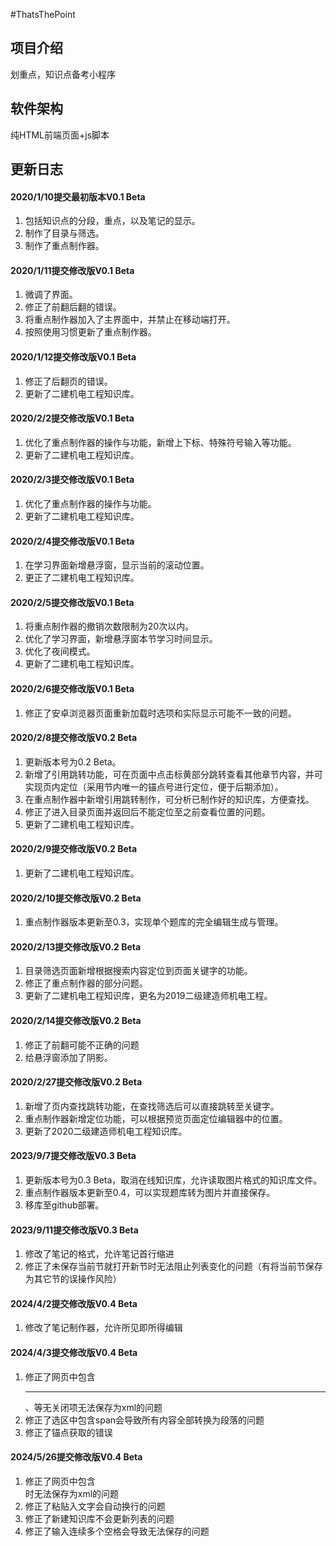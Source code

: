 #ThatsThePoint

## 项目介绍
划重点，知识点备考小程序

## 软件架构
纯HTML前端页面+js脚本

## 更新日志
#### 2020/1/10提交最初版本V0.1 Beta
1. 包括知识点的分段，重点，以及笔记的显示。
2. 制作了目录与筛选。
3. 制作了重点制作器。

#### 2020/1/11提交修改版V0.1 Beta
1. 微调了界面。
2. 修正了前翻后翻的错误。
3. 将重点制作器加入了主界面中，并禁止在移动端打开。
4. 按照使用习惯更新了重点制作器。

#### 2020/1/12提交修改版V0.1 Beta
1. 修正了后翻页的错误。
2. 更新了二建机电工程知识库。

#### 2020/2/2提交修改版V0.1 Beta
1. 优化了重点制作器的操作与功能，新增上下标、特殊符号输入等功能。
2. 更新了二建机电工程知识库。

#### 2020/2/3提交修改版V0.1 Beta
1. 优化了重点制作器的操作与功能。
2. 更新了二建机电工程知识库。

#### 2020/2/4提交修改版V0.1 Beta
1. 在学习界面新增悬浮窗，显示当前的滚动位置。
2. 更正了二建机电工程知识库。

#### 2020/2/5提交修改版V0.1 Beta
1. 将重点制作器的撤销次数限制为20次以内。
2. 优化了学习界面，新增悬浮窗本节学习时间显示。
3. 优化了夜间模式。
4. 更新了二建机电工程知识库。

#### 2020/2/6提交修改版V0.1 Beta
1. 修正了安卓浏览器页面重新加载时选项和实际显示可能不一致的问题。

#### 2020/2/8提交修改版V0.2 Beta
1. 更新版本号为0.2 Beta。
2. 新增了引用跳转功能，可在页面中点击标黄部分跳转查看其他章节内容，并可实现页内定位（采用节内唯一的锚点号进行定位，便于后期添加）。
3. 在重点制作器中新增引用跳转制作，可分析已制作好的知识库，方便查找。
4. 修正了进入目录页面并返回后不能定位至之前查看位置的问题。
5. 更新了二建机电工程知识库。

#### 2020/2/9提交修改版V0.2 Beta
1. 更新了二建机电工程知识库。

#### 2020/2/10提交修改版V0.2 Beta
1. 重点制作器版本更新至0.3，实现单个题库的完全编辑生成与管理。

#### 2020/2/13提交修改版V0.2 Beta
1. 目录筛选页面新增根据搜索内容定位到页面关键字的功能。
2. 修正了重点制作器的部分问题。
3. 更新了二建机电工程知识库，更名为2019二级建造师机电工程。

#### 2020/2/14提交修改版V0.2 Beta
1. 修正了前翻可能不正确的问题
2. 给悬浮窗添加了阴影。

#### 2020/2/27提交修改版V0.2 Beta
1. 新增了页内查找跳转功能，在查找筛选后可以直接跳转至关键字。
2. 重点制作器新增定位功能，可以根据预览页面定位编辑器中的位置。
2. 更新了2020二级建造师机电工程知识库。

#### 2023/9/7提交修改版V0.3 Beta
1. 更新版本号为0.3 Beta，取消在线知识库，允许读取图片格式的知识库文件。
2. 重点制作器版本更新至0.4，可以实现题库转为图片并直接保存。
3. 移库至github部署。

#### 2023/9/11提交修改版V0.3 Beta
1. 修改了笔记的格式，允许笔记首行缩进
2. 修正了未保存当前节就打开新节时无法阻止列表变化的问题（有将当前节保存为其它节的误操作风险）

#### 2024/4/2提交修改版V0.4 Beta
1. 修改了笔记制作器，允许所见即所得编辑

#### 2024/4/3提交修改版V0.4 Beta
1. 修正了网页中包含<hr>、<img>等无关闭项无法保存为xml的问题
2. 修正了选区中包含span会导致所有内容全部转换为段落的问题
3. 修正了锚点获取的错误

#### 2024/5/26提交修改版V0.4 Beta
1. 修正了网页中包含<br>时无法保存为xml的问题
2. 修正了粘贴入文字会自动换行的问题
3. 修正了新建知识库不会更新列表的问题
4. 修正了输入连续多个空格会导致无法保存的问题

